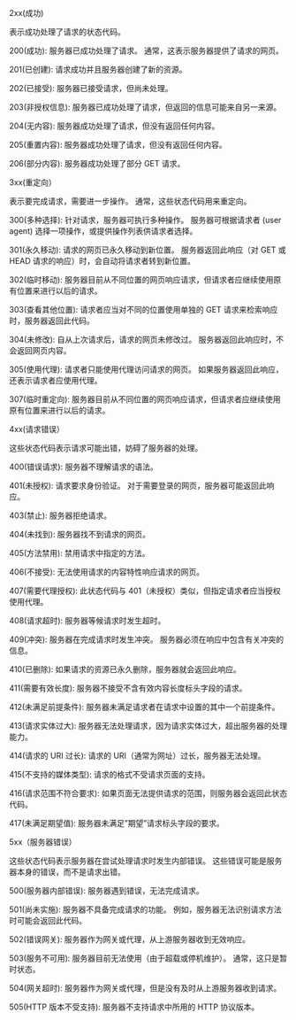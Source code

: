 2xx(成功)

表示成功处理了请求的状态代码。

200(成功): 服务器已成功处理了请求。 通常，这表示服务器提供了请求的网页。

201(已创建): 请求成功并且服务器创建了新的资源。

202(已接受): 服务器已接受请求，但尚未处理。

203(非授权信息): 服务器已成功处理了请求，但返回的信息可能来自另一来源。

204(无内容): 服务器成功处理了请求，但没有返回任何内容。

205(重置内容): 服务器成功处理了请求，但没有返回任何内容。

206(部分内容): 服务器成功处理了部分 GET 请求。

3xx(重定向）

表示要完成请求，需要进一步操作。 通常，这些状态代码用来重定向。

300(多种选择): 针对请求，服务器可执行多种操作。 服务器可根据请求者 (user agent) 选择一项操作，或提供操作列表供请求者选择。

301(永久移动): 请求的网页已永久移动到新位置。 服务器返回此响应（对 GET 或 HEAD 请求的响应）时，会自动将请求者转到新位置。

302(临时移动): 服务器目前从不同位置的网页响应请求，但请求者应继续使用原有位置来进行以后的请求。

303(查看其他位置): 请求者应当对不同的位置使用单独的 GET 请求来检索响应时，服务器返回此代码。

304(未修改): 自从上次请求后，请求的网页未修改过。 服务器返回此响应时，不会返回网页内容。

305(使用代理): 请求者只能使用代理访问请求的网页。 如果服务器返回此响应，还表示请求者应使用代理。

307(临时重定向): 服务器目前从不同位置的网页响应请求，但请求者应继续使用原有位置来进行以后的请求。

4xx(请求错误）

这些状态代码表示请求可能出错，妨碍了服务器的处理。

400(错误请求): 服务器不理解请求的语法。

401(未授权): 请求要求身份验证。 对于需要登录的网页，服务器可能返回此响应。

403(禁止): 服务器拒绝请求。

404(未找到): 服务器找不到请求的网页。

405(方法禁用): 禁用请求中指定的方法。

406(不接受): 无法使用请求的内容特性响应请求的网页。

407(需要代理授权): 此状态代码与 401（未授权）类似，但指定请求者应当授权使用代理。

408(请求超时): 服务器等候请求时发生超时。

409(冲突): 服务器在完成请求时发生冲突。 服务器必须在响应中包含有关冲突的信息。

410(已删除): 如果请求的资源已永久删除，服务器就会返回此响应。

411(需要有效长度): 服务器不接受不含有效内容长度标头字段的请求。

412(未满足前提条件): 服务器未满足请求者在请求中设置的其中一个前提条件。

413(请求实体过大): 服务器无法处理请求，因为请求实体过大，超出服务器的处理能力。

414(请求的 URI 过长): 请求的 URI（通常为网址）过长，服务器无法处理。

415(不支持的媒体类型): 请求的格式不受请求页面的支持。

416(请求范围不符合要求): 如果页面无法提供请求的范围，则服务器会返回此状态代码。

417(未满足期望值): 服务器未满足”期望”请求标头字段的要求。

5xx（服务器错误）

这些状态代码表示服务器在尝试处理请求时发生内部错误。 这些错误可能是服务器本身的错误，而不是请求出错。

500(服务器内部错误): 服务器遇到错误，无法完成请求。

501(尚未实施): 服务器不具备完成请求的功能。 例如，服务器无法识别请求方法时可能会返回此代码。

502(错误网关): 服务器作为网关或代理，从上游服务器收到无效响应。

503(服务不可用): 服务器目前无法使用（由于超载或停机维护）。 通常，这只是暂时状态。

504(网关超时): 服务器作为网关或代理，但是没有及时从上游服务器收到请求。

505(HTTP 版本不受支持): 服务器不支持请求中所用的 HTTP 协议版本。


